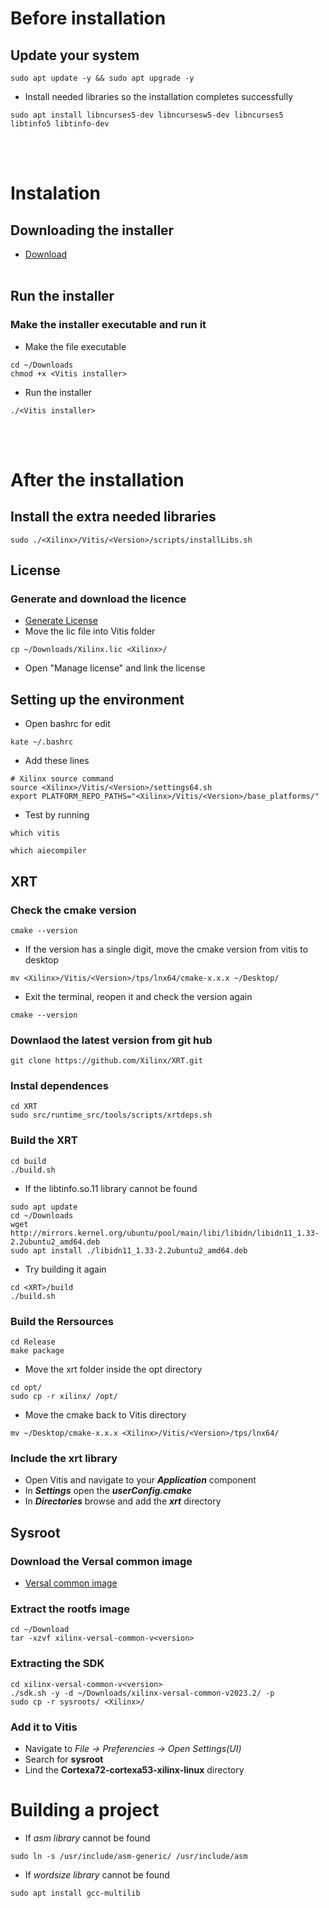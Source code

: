 # Before installation
## Update your system
```
sudo apt update -y && sudo apt upgrade -y
```
- Install needed libraries so the installation completes successfully
```
sudo apt install libncurses5-dev libncursesw5-dev libncurses5 libtinfo5 libtinfo-dev
```
<br></br>

# Instalation
## Downloading the installer
- <a href="https://www.xilinx.com/support/download/index.html/content/xilinx/en/downloadNav/vitis.html">Download</a>
<br></br>

## Run the installer
### Make the installer executable and run it
- Make the file executable
```
cd ~/Downloads
chmod +x <Vitis installer>
```
- Run the installer
```
./<Vitis installer>
```
<br></br>

# After the installation
## Install the extra needed libraries
```
sudo ./<Xilinx>/Vitis/<Version>/scripts/installLibs.sh
```

## License
### Generate and download the licence
- <a href="https://www.xilinx.com/getlicense">Generate License</a>
- Move the lic file into Vitis folder
```
cp ~/Downloads/Xilinx.lic <Xilinx>/
```
- Open "Manage license" and link the license

## Setting up the environment
- Open bashrc for edit
```
kate ~/.bashrc
```
- Add these lines
```
# Xilinx source command
source <Xilinx>/Vitis/<Version>/settings64.sh
export PLATFORM_REPO_PATHS="<Xilinx>/Vitis/<Version>/base_platforms/"
```
- Test by running
```
which vitis
```
```
which aiecompiler
```

## XRT
### Check the cmake version
```
cmake --version
```
- If the version has a single digit, move the cmake version from vitis to desktop
```
mv <Xilinx>/Vitis/<Version>/tps/lnx64/cmake-x.x.x ~/Desktop/
```
- Exit the terminal, reopen it and check the version again
```
cmake --version
```
### Downlaod the latest version from git hub
```
git clone https://github.com/Xilinx/XRT.git
```
### Instal dependences
```
cd XRT
sudo src/runtime_src/tools/scripts/xrtdeps.sh
```
### Build the XRT
```
cd build
./build.sh
```
- If the libtinfo.so.11 library cannot be found
```
sudo apt update
cd ~/Downloads
wget http://mirrors.kernel.org/ubuntu/pool/main/libi/libidn/libidn11_1.33-2.2ubuntu2_amd64.deb
sudo apt install ./libidn11_1.33-2.2ubuntu2_amd64.deb
```
- Try building it again
```
cd <XRT>/build
./build.sh
```
### Build the Rersources
```
cd Release
make package
```
- Move the xrt folder inside the opt directory
```
cd opt/
sudo cp -r xilinx/ /opt/
```
- Move the cmake back to Vitis directory
```
mv ~/Desktop/cmake-x.x.x <Xilinx>/Vitis/<Version>/tps/lnx64/
```
### Include the xrt library
- Open Vitis and navigate to your ***Application*** component
- In ***Settings*** open the ***userConfig.cmake***
- In ***Directories*** browse and add the ***xrt*** directory

## Sysroot
### Download the Versal common image
- <a href="https://www.xilinx.com/support/download/index.html/content/xilinx/en/downloadNav/embedded-platforms.html">Versal common image</a>

### Extract the rootfs image
```
cd ~/Download
tar -xzvf xilinx-versal-common-v<version>
```
### Extracting the SDK
```
cd xilinx-versal-common-v<version>
./sdk.sh -y -d ~/Downloads/xilinx-versal-common-v2023.2/ -p
sudo cp -r sysroots/ <Xilinx>/
```
### Add it to Vitis
- Navigate to *File -> Preferencies -> Open Settings(UI)*
- Search for **sysroot**
- Lind the **Cortexa72-cortexa53-xilinx-linux** directory

# Building a project
- If *asm library* cannot be found
```
sudo ln -s /usr/include/asm-generic/ /usr/include/asm
```
- If *wordsize library* cannot be found
```
sudo apt install gcc-multilib
```
